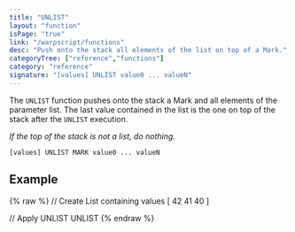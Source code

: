 ```yaml
---
title: "UNLIST"
layout: "function"
isPage: "true"
link: "/warpscript/functions"
desc: "Push onto the stack all elements of the list on top of a Mark."
categoryTree: ["reference","functions"]
category: "reference"
signature: "[values] UNLIST value0 ... valueN"
---
```


The `UNLIST` function pushes onto the stack a Mark and all elements of the parameter list. The last value contained in the list is the one on top of the stack after the `UNLIST` execution.

*If the top of the stack is not a list, do nothing.*

```
[values] UNLIST MARK value0 ... valueN
```

## Example ##

{% raw %}
<warp10-warpscript-widget backend="{{backend}}"  exec-endpoint="{{execEndpoint}}">
// Create List containing values
[ 42 41 40 ]

// Apply UNLIST
UNLIST
</warp10-warpscript-widget>
{% endraw %}   